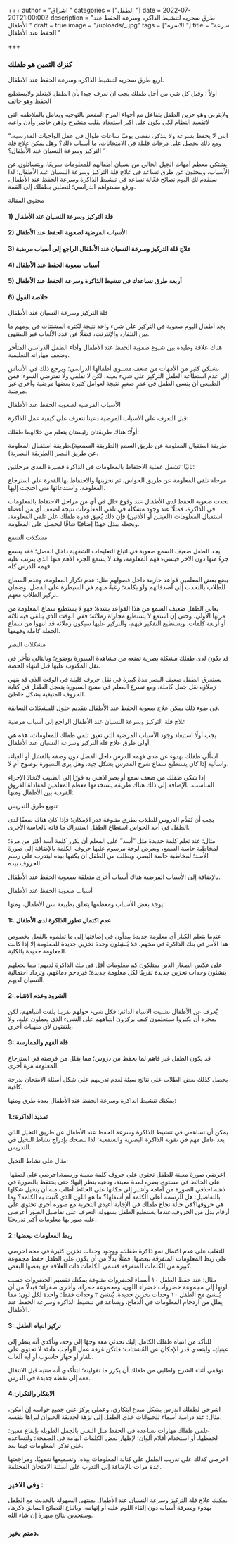 +++
author = "اشراق "
categories = ["الطفل "]
date = 2022-07-20T21:00:00Z
description = "طرق سحريه لتنشيط الذاكره وسرعة الحفظ عند الأطفال "
draft = true
image = "/uploads/_.jpg"
tags = ["الاسره "]
title = "سرعة الحفظ عند الأطفال "

+++
### كنزك الثمين هو طفلك 

اربع طرق سحريه لتنشيط الذاكره وسرعة الحفظ عند الاطفال.

اولاً : وقبل كل شي من أجل طفلك يجب ان نعرف جيدا بأن الطفل لايتعلم ولايستطيع الحفظ وهو خائف 

ولايتربى وهو حزين  الطفل يتفاعل مع أجواء  المرح المفعم بالتوجيه  ويعامل بالملاطفه  التي لاتفسد النظام  لكي يكون على اكبر استعداد  بقلب منشرح  وذهن حاضر وأذن واعيه 

“ابني لا يحفظ بسرعة ولا يتذكر، نقضي يوميًا ساعات طوال في عمل الواجبات المدرسية، ومع ذلك يحصل على درجات قليلة في الامتحانات، ما أسباب ذلك؟ وهل يمكن علاج قلة التركيز وسرعة النسيان عند الأطفال؟ “

يشتكي معظم أمهات الجيل الحالي من نسيان أطفالهم للمعلومات سريعًا، ويتسائلون عن الأسباب، ويبحثون عن طرق تساعد في علاج قلة التركيز وسرعة النسيان عند الأطفال؛ لذا سنقدم لكِ اليوم نصائح فعّالة تساعد في تنشيط الذاكرة وسرعة الحفظ عند الأطفال، ورفع مستواهم الدراسي؛ لتصلين بطفلك إلى القمة.

محتوى المقالة

#### 1) قلة التركيز وسرعة النسيان عند الأطفال

#### 2) الأسباب المرضية لصعوبة الحفظ عند الأطفال

#### 3) علاج قلة التركيز وسرعة النسيان عند الأطفال الراجع إلى أسباب مرضية

#### 4) أسباب صعوبة الحفظ عند الأطفال

#### 5) أربعة طرق تساعدك في تنشيط الذاكرة وسرعة الحفظ عند الأطفال

#### 6) خلاصة القول

قلة التركيز وسرعة النسيان عند الأطفال

يجد أطفال اليوم صعوبة في التركيز على شيء واحد نتيجة لكثرة المشتتات في يومهم ما بين التلفاز، والإنترنت، فضلًا عن عدد الألعاب غير المنتهي.

هناك علاقة وطيدة بين شيوع صعوبة الحفظ عند الأطفال وأداء الطفل الدراسي المتأخر وضعف مهاراته التعليمية.

تشتكي كثير من الأمهات من ضعف مستوى أطفالها الدراسي؛ ويرجع ذلك في الأساس إلى عدم استطاعة الطفل التركيز على شيء بعينه، لكن لا تقلقي ولا تفترضي السوء؛ فمن الطبيعي أن ينسى الطفل في عمرٍ صغيرٍ نتيجة لعوامل كثيرة بعضها مرضية وأخرى غير مرضية.

الأسباب المرضية لصعوبة الحفظ عند الأطفال

قبل التعرف على الأسباب المرضية دعينا نتعرف على كيفية عمل الذاكرة:

أولًا: هناك طريقتان رئيستان يتعلم من خلالهما طفلك:

طريقة استقبال المعلومة عن طريق السمع (الطريقة السمعية).طريقة استقبال المعلومة عن طريق البصر (الطريقة البصرية).

ثانيًا: تشمل عملية الاحتفاظ بالمعلومات في الذاكرة قصيرة المدى مرحلتين:

مرحلة تلقي المعلومة عن طريق الحواس، ثم تخزينها والاحتفاظ بها.القدرة على استرجاع المعلومة، واستدعائها متى احتجت إليها.

تحدث صعوبة الحفظ لدى الأطفال عند وقوع خلل في أي من مراحل الاحتفاظ بالمعلومات في الذاكرة، فمثلًا عند وجود مشكلة في تلقي المعلومات نتيجة لضعف أي من أعضاء استقبال المعلومات (العينين أو الأذنين) فإن ذلك يُعيق قدرة طفلك على تلقي المعلومة، ويجعله يبذل جهدًا إضافيًا شاقًا ليحصل على المعلومة.

مشكلات السمع

يجد الطفل ضعيف السمع صعوبة في اتباع التعليمات الشفهية داخل الفصل؛ فقد يسمع جزءً منها دون الآخر فيسيء فهم المعلومة، وقد لا يسمع الجزء الأهم منها الذي يترتب عليه فهمه للدرس كله.

يضع بعض المعلمين قواعد حازمة داخل فصولهم مثل: عدم تكرار المعلومة، وعدم السماح للطلاب بالتحدث إلى أصدقائهم ولو بكلمة؛ رغبةً منهم في السيطرة على الفصل، وضمان تركيز الطلاب معهم.

يعاني الطفل ضعيف السمع من هذا القواعد بشدة؛ فهو لا يستطيع سماع المعلومة من مرتها الأولى، وحتى إن استمع لا يستطيع مجاراة زملائه؛ ففي الوقت الذي يتلقى فيه ثلاثة أو أربعة كلمات، ويستطيع التفكير فيهم، والتركيز عليها سيكون زملائه قد انتهوا من سماع الجملة كاملة وفهمها.

مشكلات البصر

قد يكون لدى طفلك مشكلة بصرية تمنعه من مشاهدة السبورة بوضوح؛ وبالتالي يتأخر في نقل المكتوب عليها قبل انتهاء الحصة.

يستغرق الطفل ضعيف البصر مدة كبيرة في نقل حروف قليلة في الوقت الذي قد ينهي زملاؤه نقل جمل كاملة، ومع تسرع المعلم في مسح السبورة يتعجل الطفل في كتابة الحروف المتبقية بشكل خاطئ.

في ضوء ذلك يمكن علاج صعوبة الحفظ عند الأطفال بتقديم حلول للمشكلات السابقة.

علاج قلة التركيز وسرعة النسيان عند الأطفال الراجع إلى أسباب مرضية

يجب أولًا استبعاد وجود الأسباب المرضية التي تعيق تلقي طفلك للمعلومات، هذه هي أولى طرق علاج قلة التركيز وسرعة النسيان عند الأطفال.

اسألي طفلك بهدوء عن مدى فهمه للدرس داخل الفصل دون وصفه بالفشل أو الغباء، واسأليه إذا كان يستطيع سماع شرح المدرس بشكل جيد، وهل يرى السبورة بوضوح أم لا.

إذا شكى طفلك من ضعف سمع أو بصر اذهبي به فورًا إلى الطبيب لاتخاذ الإجراء المناسب. بالإضافة إلى ذلك هناك طريقة يستخدمها معظم المعلمين لمفاداة الفروق الفردية بين الأطفال ومنها:

تنويع طرق التدريس

يجب أن تُقدَّم الدروس للطلاب بطرق متنوعة قدر الإمكان؛ فإذا كان هناك ضعفًا لدى الطفل في أحد الحواس استطاع الطفل استدراك ما فاته بالحاسة الأخرى.

مثال: عند تعلم كلمة جديدة مثل “أسد” على المعلم أن يكرر كلمة أسد أكثر من مرة؛ لمخاطبة حاسة السمع، ويعرض لوحة مرسوم عليها حروف الكلمة بالإضافة إلى صورة الأسد؛ لمخاطبة حاسة البصر، ويطلب من الطفل أن يكتبها بيده ليتدرب على رسم الحروف بيده.

بالإضافة إلى الأسباب المرضية هناك أسباب أخرى متعلقة بصعوبة الحفظ عند الأطفال.

أسباب صعوبة الحفظ عند الأطفال

يوجد بعض الأسباب ومعظمها يتعلق بطبيعة سن الأطفال، ومنها:

#### 1:. عدم اكتمال تطور الذاكرة لدى الأطفال

عندما يتعلم الكبار أي معلومة جديدة يبدأون في إضافتها إلى ما تعلموه بالفعل بخصوص هذا الأمر في بنك الذاكرة في مخهم، فلا يُنشِئون وحدة تخزين جديدة للمعلومة إلا إذا كانت المعلومة جديدة بالكلية.

على عكس الصغار الذين يمتلكون كم معلومات أقل في بنك الذاكرة لديهم؛ مما يجعلهم ينشئون وحدات تخزين جديدة تقريبًا لكل معلومة جديدة؛ فيزدحم دماغهم، وتزداد احتمالية النسيان لديهم.

#### 2:.الشرود وعدم الانتباه

يُعرف عن الأطفال تشتيت الانتباه الدائم؛ فكل شيء حولهم تقريبا يلفت انتباههم، لكن بمجرد أن يكبروا سيتعلمون كيف يركزون انتباههم على الشيء الذي يعملون عليه، ولا يلتفتون لأي ملهيات أخرى.

#### 3:.قلة الفهم والممارسة

قد يكون الطفل غير فاهم لما يحفظ من دروس؛ مما يقلل من فرصته في استرجاع المعلومة مرة أخرى.

يحصل كذلك بعض الطلاب على نتائج سيئة لعدم تدريبهم على شكل أسئلة الامتحان بدرجة كافية.

يمكنك تنشيط الذاكرة وسرعة الحفظ عند الأطفال بعدة طرق ومنها:

#### 1.:تمديد الذاكرة

يمكن أن تساهمي في تنشيط الذاكرة وسرعة الحفظ عند الأطفال عن طريق التخيل الذي يعد عامل مهم في تقوية الذاكرة البصرية والسمعية؛ لذا ننصحك بإدراج نشاط التخيل في التدريس.

مثال على نشاط التخيل:

 اعرضي صورة معينة للطفل تحتوي على حروف كلمة معينة ورسمة.احرصي على لصقها على الحائط في مستوى بصره لمدة معينة، ودعيه ينظر إليها؛ حتى يحتفظ بالصورة في ذهنه.احذفي الصورة من أمامه وأشير إلى مكانها على الحائط أطلب منه أن يتخيل شكلها بالتفاصيل: هل الرسمة أعلى الكلمة أم أسفلها؟ ما هو اللون الذي كُتبت به الكلمة؟ وما هي حروفها؟في حالة نجاح طفلك في الإجابة أعيدي التجربة مع صورة أخرى تحتوي على أرقام بدل من الحروف.عندما يستطيع الطفل بسهولة التعرف على تفاصيل الصور أعرضي عليه صور بها معلومات أكبر تدريجيًا.

#### 2.:ربط المعلومات ببعضها

للتغلب على عدم اكتمال نمو ذاكرة طفلك، ووجود وحدات تخزين كثيرة في مخه احرصي على ربط المعلومات المتفرقة ببعضها، فمثلًا بدلًا من أن يكون على الطفل حفظ مجموعة كبيرة من الكلمات المتفرقة قسمي الكلمات ذات العلاقة مع بعضها البعض.

مثال: عند حفظ الطفل ١٠ أسماء لخضروات متنوعة يمكنك تقسيم الخضروات حسب لونها إلى مجموعة خضروات خضراء اللون، ومجموعة حمراء، وأخرى صفراء؛ فبدلًا من أن يُنشئ مخ الطفل ١٠ وحدات تخزين جديدة، يُنشئ ٣ وحدات فقط؛ واحدة لكل لون؛ مما يقلل من ازدحام المعلومات في الدماغ، ويساعد في تنشيط الذاكرة وسرعة الحفظ عند الأطفال.

#### 3:.تركيز انتباه الطفل

للتأكد من انتباه طفلك الكامل إليك تحدثي معه وجهًا إلى وجه، وتأكدي أنه ينظر إلى عينيكِ، وابتعدي قدر الإمكان عن المُشتتات؛ فلتكن غرفة عمل الواجب هادئة لا تحتوي على تلفاز أو جهاز حاسوب أو أية ألعاب.

توقفي أثناء الشرح واطلبي من طفلك أن يكرر ما تقولينه؛ لتتأكدي أنه منتبه قبل الانتقال معه إلى نقطة جديدة في الدرس.

#### 4.:الابتكار والتكرار

اشرحي لطفلك الدرس بشكل مبدع ابتكاري، وعملي يركز على جميع حواسه إن أمكن، مثال: عند دراسة أسماء للحيوانات خذي الطفل إلى نزهة لحديقة الحيوان ليراها بنفسه.

علمي طفلك مهارات تساعده في الحفظ مثل التغني بالجمل الطويلة بإيقاع معين؛ لحفظها، أو استخدام أقلام ألوان؛ لإظهار بعض الكلمات الهامة في الصفحة؛ ولتساعده على تذكر المعلومات فيما بعد.

احرصي كذلك على تدريب الطفل على كتابة المعلومات بيده، وتسميعها شفهيًا، ومراجعتها عدة مرات بالإضافة إلى التدرب على أسئلة الامتحان المختلفة.

###  وفي الاخير :

يمكنك علاج قلة التركيز وسرعة النسيان عند الأطفال بمنتهى السهولة بالحديث مع الطفل بهدوء ومعرفة أسبابه دون إلقاء اللوم عليه أو إتهامه، وباتباع النصائح السابق ذكرها، وستجدين نتائج مبهرة إن شاء الله.

### دمتم بخير.